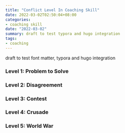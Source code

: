 ```yaml
---
title: "Conflict Level In Coaching Skill"
date: 2022-03-02T02:50:04+08:00
categories:
- coaching skill
date: "2022-03-02"
summary: draft to test typora and hugo integration
tags:
- coaching
---
```


draft to test font matter, typora and hugo integration

### Level 1: Problem to Solve

### Level 2: Disagreement

### Level 3: Contest

### Level 4: Crusade

### Level 5: World War



